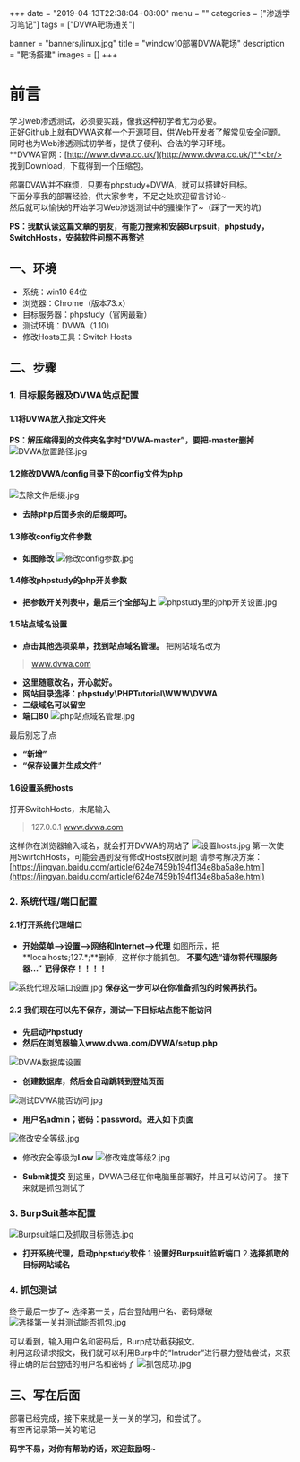 +++
date = "2019-04-13T22:38:04+08:00"
menu = ""
categories = ["渗透学习笔记"]
tags = ["DVWA靶场通关"]

banner = "banners/linux.jpg"
title = "window10部署DVWA靶场"
description = "靶场搭建"
images = []
+++

# 前言
学习web渗透测试，必须要实践，像我这种初学者尤为必要。<br/>
正好Github上就有DVWA这样一个开源项目，供Web开发者了解常见安全问题。同时也为Web渗透测试初学者，提供了便利、合法的学习环境。<br/>
**DVWA官网：[http://www.dvwa.co.uk/](http://www.dvwa.co.uk/)**<br/>
找到Download，下载得到一个压缩包。<br/>

部署DVAW并不麻烦，只要有phpstudy+DVWA，就可以搭建好目标。<br/>
下面分享我的部署经验，供大家参考，不足之处欢迎留言讨论~<br/>
然后就可以愉快的开始学习Web渗透测试中的骚操作了~（踩了一天的坑)<br/>

**PS：我默认读这篇文章的朋友，有能力搜索和安装Burpsuit，phpstudy，SwitchHosts，安装软件问题不再赘述**

## 一、环境
- 系统：win10 64位
- 浏览器：Chrome（版本73.x）
- 目标服务器：phpstudy（官网最新）
- 测试环境：DVWA（1.10）
- 修改Hosts工具：Switch Hosts

## 二、步骤
### 1. 目标服务器及DVWA站点配置

#### 1.1将DVWA放入指定文件夹
**PS：解压缩得到的文件夹名字时“DVWA-master”，要把-master删掉**
![DVWA放置路径.jpg](https://ae01.alicdn.com/kf/U9f0f6ebf4811463c912b2effbfda00b8B.jpg)

#### 1.2修改DVWA/config目录下的config文件为php
![去除文件后缀.jpg](https://ae01.alicdn.com/kf/U5f2d6f402c7b43b3a02f169323655a4eB.jpg)

- **去除php后面多余的后缀即可。**

#### 1.3修改config文件参数

- **如图修改**
![修改config参数.jpg](https://ae01.alicdn.com/kf/U7c4053d519c241b181727a73df9c72779.jpg)

#### 1.4修改phpstudy的php开关参数

- **把参数开关列表中，最后三个全部勾上**
![phpstudy里的php开关设置.jpg](https://ae01.alicdn.com/kf/U5b2a3fb007ed40e0bf838b5443711351A.jpg)

#### 1.5站点域名设置

- **点击其他选项菜单，找到站点域名管理。**
把网站域名改为
>www.dvwa.com

- **这里随意改名，开心就好。**
- **网站目录选择：phpstudy\PHPTutorial\WWW\DVWA**
- **二级域名可以留空**
- **端口80**
![php站点域名管理.jpg](https://ae01.alicdn.com/kf/Ucd6b144407e24265bb29df511b1d0467q.jpg)

最后别忘了点

- **“新增”**
- **“保存设置并生成文件”**

#### 1.6设置系统hosts
打开SwitchHosts，末尾输入

> 127.0.0.1 www.dvwa.com


这样你在浏览器输入域名，就会打开DVWA的网站了
![设置hosts.jpg](https://ae01.alicdn.com/kf/U2c53a41b3b5446acb4cf57475c3f35afT.jpg)
第一次使用SwirtchHosts，可能会遇到没有修改Hosts权限问题
请参考解决方案：
[https://jingyan.baidu.com/article/624e7459b194f134e8ba5a8e.html](https://jingyan.baidu.com/article/624e7459b194f134e8ba5a8e.html)


### 2. 系统代理/端口配置
#### 2.1打开系统代理端口
- **开始菜单——>设置——>网络和Internet——>代理**
如图所示，把**localhosts;127.\*;**删掉，这样你才能抓包。
**不要勾选“请勿将代理服务器...”**
**记得保存！！！！**

![系统代理及端口设置.jpg](https://ae01.alicdn.com/kf/U9cbdcb79d282483a9a18dcdbb2190ee97.jpg)
**保存这一步可以在你准备抓包的时候再执行。**

#### 2.2 我们现在可以先不保存，测试一下目标站点能不能访问
- **先启动Phpstudy**
- **然后在浏览器输入www.dvwa.com/DVWA/setup.php**

![DVWA数据库设置](https://ae01.alicdn.com/kf/Ua484f82d62054772920402dd20abcc88Q.png)

- **创建数据库，然后会自动跳转到登陆页面**

![测试DVWA能否访问.jpg](https://ae01.alicdn.com/kf/U91fbdfe348a0428db7f0a373864ae533u.jpg)

- **用户名admin；密码：password。进入如下页面**

![修改安全等级.jpg](https://ae01.alicdn.com/kf/U0cd717f8a4cd4e008b98ecedde00a760r.jpg)

- 修改安全等级为**Low**
![修改难度等级2.jpg](https://ae01.alicdn.com/kf/U00412ce15ad946649b718fef8e300edfa.jpg)

- **Submit提交**
到这里，DVWA已经在你电脑里部署好，并且可以访问了。
接下来就是抓包测试了

### 3. BurpSuit基本配置
![Burpsuit端口及抓取目标筛选.jpg](https://ae01.alicdn.com/kf/U5e2a09d5433f4490be78442432977211N.jpg)
- **打开系统代理，启动phpstudy软件**
1.**设置好Burpsuit监听端口**
2.**选择抓取的目标网站域名**

### 4. 抓包测试
终于最后一步了~
选择第一关，后台登陆用户名、密码爆破
![选择第一关并测试能否抓包.jpg](https://ae01.alicdn.com/kf/U4b0d80d8bd424154b5da3d4b7ce0b8aca.jpg)

可以看到，输入用户名和密码后，Burp成功截获报文。<br/>
利用这段请求报文，我们就可以利用Burp中的“Intruder”进行暴力登陆尝试，来获得正确的后台登陆的用户名和密码了
![抓包成功.jpg](https://ae01.alicdn.com/kf/Uf4c60dda0433403eac670cb23bd2c1b0c.jpg)

## 三、写在后面
部署已经完成，接下来就是一关一关的学习，和尝试了。<br/>
有空再记录第一关的笔记<br/>

**码字不易，对你有帮助的话，欢迎鼓励呀~**